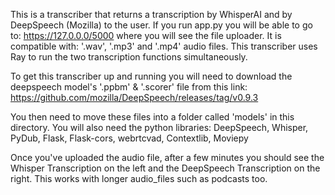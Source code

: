 This is a transcriber that returns a transcription by WhisperAI and by DeepSpeech (Mozilla) to the user. If you run app.py you will be able to go to: https://127.0.0.0/5000 where you will see the file uploader. It is compatible with: '.wav', '.mp3' and '.mp4' audio files. This transcriber uses Ray to run the two transcription functions simultaneously.

To get this transcriber up and running you will need to download the deepspeech model's '.ppbm' & '.scorer' file from this link:
https://github.com/mozilla/DeepSpeech/releases/tag/v0.9.3

You then need to move these files into a folder called 'models' in this directory.
You will also need the python libraries:
DeepSpeech,
Whisper,
PyDub,
Flask,
Flask-cors,
webrtcvad,
Contextlib,
Moviepy

Once you've uploaded the audio file, after a few minutes you should see the Whisper Transcription on the left and the DeepSpeech Transcription on the right. This works with longer audio_files such as podcasts too.
